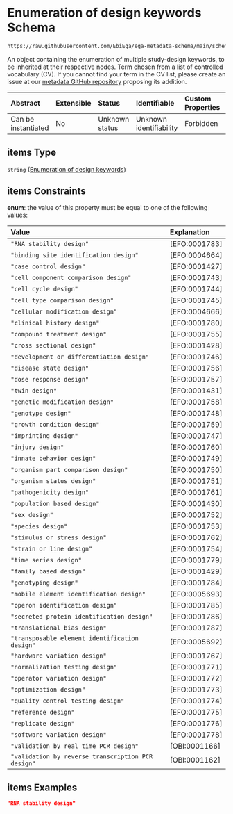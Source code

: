 # Enumeration of design keywords Schema

```txt
https://raw.githubusercontent.com/EbiEga/ega-metadata-schema/main/schemas/EGA.study.json#/properties/studyDesigns/items
```

An object containing the enumeration of multiple study-design keywords, to be inherited at their respective nodes. Term chosen from a list of controlled vocabulary (CV). If you cannot find your term in the CV list, please create an issue at our [metadata GitHub repository](https://github.com/EbiEga/ega-metadata-schema/issues/new/choose) proposing its addition.

| Abstract            | Extensible | Status         | Identifiable            | Custom Properties | Additional Properties | Access Restrictions | Defined In                                                                 |
| :------------------ | :--------- | :------------- | :---------------------- | :---------------- | :-------------------- | :------------------ | :------------------------------------------------------------------------- |
| Can be instantiated | No         | Unknown status | Unknown identifiability | Forbidden         | Allowed               | none                | [EGA.study.json\*](../../../schemas/EGA.study.json "open original schema") |

## items Type

`string` ([Enumeration of design keywords](ega-12-definitions-enumeration-of-design-keywords.md))

## items Constraints

**enum**: the value of this property must be equal to one of the following values:

| Value                                              | Explanation    |
| :------------------------------------------------- | :------------- |
| `"RNA stability design"`                           | \[EFO:0001783] |
| `"binding site identification design"`             | \[EFO:0004664] |
| `"case control design"`                            | \[EFO:0001427] |
| `"cell component comparison design"`               | \[EFO:0001743] |
| `"cell cycle design"`                              | \[EFO:0001744] |
| `"cell type comparison design"`                    | \[EFO:0001745] |
| `"cellular modification design"`                   | \[EFO:0004666] |
| `"clinical history design"`                        | \[EFO:0001780] |
| `"compound treatment design"`                      | \[EFO:0001755] |
| `"cross sectional design"`                         | \[EFO:0001428] |
| `"development or differentiation design"`          | \[EFO:0001746] |
| `"disease state design"`                           | \[EFO:0001756] |
| `"dose response design"`                           | \[EFO:0001757] |
| `"twin design"`                                    | \[EFO:0001431] |
| `"genetic modification design"`                    | \[EFO:0001758] |
| `"genotype design"`                                | \[EFO:0001748] |
| `"growth condition design"`                        | \[EFO:0001759] |
| `"imprinting design"`                              | \[EFO:0001747] |
| `"injury design"`                                  | \[EFO:0001760] |
| `"innate behavior design"`                         | \[EFO:0001749] |
| `"organism part comparison design"`                | \[EFO:0001750] |
| `"organism status design"`                         | \[EFO:0001751] |
| `"pathogenicity design"`                           | \[EFO:0001761] |
| `"population based design"`                        | \[EFO:0001430] |
| `"sex design"`                                     | \[EFO:0001752] |
| `"species design"`                                 | \[EFO:0001753] |
| `"stimulus or stress design"`                      | \[EFO:0001762] |
| `"strain or line design"`                          | \[EFO:0001754] |
| `"time series design"`                             | \[EFO:0001779] |
| `"family based design"`                            | \[EFO:0001429] |
| `"genotyping design"`                              | \[EFO:0001784] |
| `"mobile element identification design"`           | \[EFO:0005693] |
| `"operon identification design"`                   | \[EFO:0001785] |
| `"secreted protein identification design"`         | \[EFO:0001786] |
| `"translational bias design"`                      | \[EFO:0001787] |
| `"transposable element identification design"`     | \[EFO:0005692] |
| `"hardware variation design"`                      | \[EFO:0001767] |
| `"normalization testing design"`                   | \[EFO:0001771] |
| `"operator variation design"`                      | \[EFO:0001772] |
| `"optimization design"`                            | \[EFO:0001773] |
| `"quality control testing design"`                 | \[EFO:0001774] |
| `"reference design"`                               | \[EFO:0001775] |
| `"replicate design"`                               | \[EFO:0001776] |
| `"software variation design"`                      | \[EFO:0001778] |
| `"validation by real time PCR design"`             | \[OBI:0001166] |
| `"validation by reverse transcription PCR design"` | \[OBI:0001162] |

## items Examples

```json
"RNA stability design"
```
